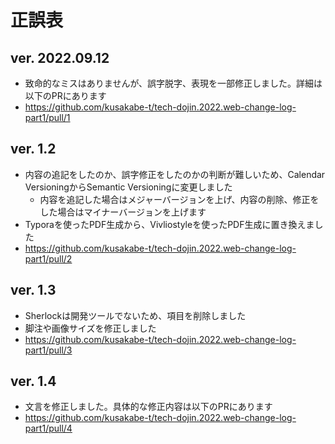 # 正誤表

## ver. 2022.09.12
- 致命的なミスはありませんが、誤字脱字、表現を一部修正しました。詳細は以下のPRにあります
- https://github.com/kusakabe-t/tech-dojin.2022.web-change-log-part1/pull/1

## ver. 1.2
- 内容の追記をしたのか、誤字修正をしたのかの判断が難しいため、Calendar VersioningからSemantic Versioningに変更しました
  - 内容を追記した場合はメジャーバージョンを上げ、内容の削除、修正をした場合はマイナーバージョンを上げます
- Typoraを使ったPDF生成から、Vivliostyleを使ったPDF生成に置き換えました
- https://github.com/kusakabe-t/tech-dojin.2022.web-change-log-part1/pull/2

## ver. 1.3
- Sherlockは開発ツールでないため、項目を削除しました
- 脚注や画像サイズを修正しました
- https://github.com/kusakabe-t/tech-dojin.2022.web-change-log-part1/pull/3

## ver. 1.4
- 文言を修正しました。具体的な修正内容は以下のPRにあります
- https://github.com/kusakabe-t/tech-dojin.2022.web-change-log-part1/pull/4
